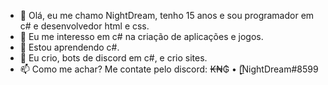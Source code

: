 - 👋 Olá, eu me chamo NightDream, tenho 15 anos e sou programador em c# e desenvolvedor html e css.
- 👀 Eu me interesso em c# na criação de aplicações e jogos.
- 🌱 Estou aprendendo c#.
- 💞️ Eu crio, bots de discord em c#, e crio sites.
- 📫 Como me achar? Me contate pelo discord: ₭₦₲ • [̲̅NightDream#8599

<!---
ExceptDevV1/ExceptDevV1 is a ✨ special ✨ repository because its `README.md` (this file) appears on your GitHub profile.
You can click the Preview link to take a look at your changes.
--->
